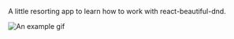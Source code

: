 A little resorting app to learn how to work with react-beautiful-dnd.

![An example gif](https://a-god.is-inside.me/EEvMcmBC.gif)